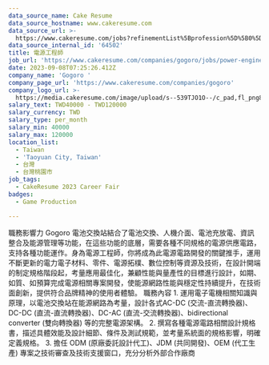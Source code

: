 ```yaml
---
data_source_name: Cake Resume
data_source_hostname: www.cakeresume.com
data_source_url: >-
  https://www.cakeresume.com/jobs?refinementList%5Bprofession%5D%5B0%5D=game-production&range%5Bsalary_range%5D%5Bmin%5D=100000
data_source_internal_id: '64502'
title: 電源工程師
job_url: 'https://www.cakeresume.com/companies/gogoro/jobs/power-engineer'
date: 2023-09-08T07:25:26.412Z
company_name: 'Gogoro '
company_page_url: 'https://www.cakeresume.com/companies/gogoro'
company_logo_url: >-
  https://media.cakeresume.com/image/upload/s--539TJO1O--/c_pad,fl_png8,h_200,w_200/v1519962195/bs30ppqfsdpnhblxxk90.png
salary_text: TWD40000 - TWD120000
salary_currency: TWD
salary_type: per_month
salary_min: 40000
salary_max: 120000
location_list:
  - Taiwan
  - 'Taoyuan City, Taiwan'
  - 台灣
  - 台灣桃園市
job_tags:
  - CakeResume 2023 Career Fair
badges:
  - Game Production

---
```


職務影響力 Gogoro 電池交換站結合了電池交換、人機介面、電池充放電、資訊整合及能源管理等功能，在這些功能的底層，需要各種不同規格的電源供應電路，支持各種功能運作。身為電源工程師，你將成為此電源電路開發的關鍵推手，運用不斷更新的電力電子材料、零件、電源拓樸、數位控制等資源及技術，在設計開端的制定規格階段起，考量應用最佳化，兼顧性能與量產性的目標進行設計，如期、如質、如預算完成電源相關專案開發，使能源網路性能與穩定性持續提升，在技術面創新，提供符合品牌精神的使用者體驗。 職務內容 1. 運用電子電機相關知識與原理，以電池交換站在能源網路為考量，設計各式AC-DC (交流-直流轉換器)、DC-DC (直流-直流轉換器)、DC-AC (直流-交流轉換器)、bidirectional converter (雙向轉換器) 等的完整電源架構。 2. 撰寫各種電源電路相關設計規格書，描述具體效能及設計細節、條件及測試規範，並考量系統面的規格影響，明確定義規格。 3. 擔任 ODM (原廠委託設計代工)、JDM (共同開發)、OEM (代工生產) 專案之技術審查及技術支援窗口，充分分析外部合作廠商